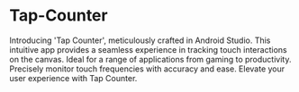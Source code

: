 # Tap-Counter
Introducing 'Tap Counter', meticulously crafted in Android Studio. This intuitive app provides a seamless experience in tracking touch interactions on the canvas. Ideal for a range of applications from gaming to productivity. Precisely monitor touch frequencies with accuracy and ease. Elevate your user experience with Tap Counter.
